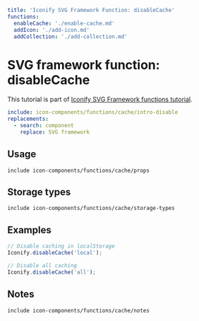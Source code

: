 ```yaml
title: 'Iconify SVG Framework Function: disableCache'
functions:
  enableCache: './enable-cache.md'
  addIcon: './add-icon.md'
  addCollection: './add-collection.md'
```

# SVG framework function: disableCache

This tutorial is part of [Iconify SVG Framework functions tutorial](./functions.md#api).

```yaml
include: icon-components/functions/cache/intro-disable
replacements:
  - search: component
    replace: SVG framework
```

## Usage

`include icon-components/functions/cache/props`

## Storage types

`include icon-components/functions/cache/storage-types`

## Examples

```js
// Disable caching in localStorage
Iconify.disableCache('local');
```

```js
// Disable all caching
Iconify.disableCache('all');
```

## Notes

`include icon-components/functions/cache/notes`
